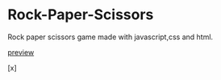 # Rock-Paper-Scissors
Rock paper scissors game made with javascript,css and html.

[preview](https://rajat4984.github.io/Rock-Paper-Scissors/)

[x]
